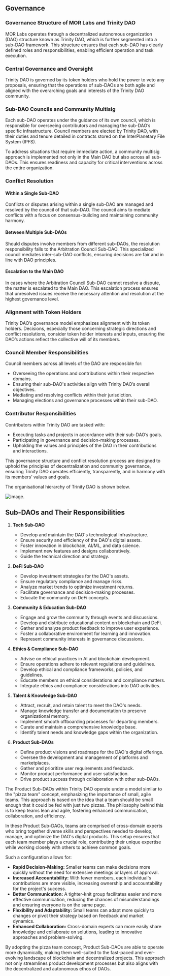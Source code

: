 ## Governance 

### Governance Structure of MOR Labs and Trinity DAO

MOR Labs operates through a decentralized autonomous organization (DAO) structure known as Trinity DAO, which is further segmented into a sub-DAO framework. This structure ensures that each sub-DAO has clearly defined roles and responsibilities, enabling efficient operation and task execution.

### Central Governance and Oversight

Trinity DAO is governed by its token holders who hold the power to veto any proposals, ensuring that the operations of sub-DAOs are both agile and aligned with the overarching goals and interests of the Trinity DAO community.

### Sub-DAO Councils and Community Multisig

Each sub-DAO operates under the guidance of its own council, which is responsible for overseeing contributors and managing the sub-DAO’s specific infrastructure. Council members are elected by Trinity DAO, with their duties and tenure detailed in contracts stored on the InterPlanetary File System (IPFS).

To address situations that require immediate action, a community multisig approach is implemented not only in the Main DAO but also across all sub-DAOs. This ensures readiness and capacity for critical interventions across the entire organization.

### Conflict Resolution

#### Within a Single Sub-DAO
Conflicts or disputes arising within a single sub-DAO are managed and resolved by the council of that sub-DAO. The council aims to mediate conflicts with a focus on consensus-building and maintaining community harmony.

#### Between Multiple Sub-DAOs
Should disputes involve members from different sub-DAOs, the resolution responsibility falls to the Arbitration Council Sub-DAO. This specialized council mediates inter-sub-DAO conflicts, ensuring decisions are fair and in line with DAO principles.

#### Escalation to the Main DAO
In cases where the Arbitration Council Sub-DAO cannot resolve a dispute, the matter is escalated to the Main DAO. This escalation process ensures that unresolved issues receive the necessary attention and resolution at the highest governance level.

### Alignment with Token Holders

Trinity DAO’s governance model emphasizes alignment with its token holders. Decisions, especially those concerning strategic directions and conflict resolutions, consider token holder interests and inputs, ensuring the DAO’s actions reflect the collective will of its members.

### Council Member Responsibilities

Council members across all levels of the DAO are responsible for:
- Overseeing the operations and contributions within their respective domains.
- Ensuring their sub-DAO's activities align with Trinity DAO’s overall objectives.
- Mediating and resolving conflicts within their jurisdiction.
- Managing elections and governance processes within their sub-DAO.

### Contributor Responsibilities

Contributors within Trinity DAO are tasked with:
- Executing tasks and projects in accordance with their sub-DAO’s goals.
- Participating in governance and decision-making processes.
- Upholding the values and principles of the DAO in their contributions and interactions.

This governance structure and conflict resolution process are designed to uphold the principles of decentralization and community governance, ensuring Trinity DAO operates efficiently, transparently, and in harmony with its members’ values and goals.

The organisational hierarchy of Trinity DAO is shown below. 

![image](https://github.com/Morlabs/Contributions/assets/163015586/2396aa2a-7974-4082-9c3c-8ad7aa40926c). 

## Sub-DAOs and Their Responsibilities

1. **Tech Sub-DAO**
   - Develop and maintain the DAO's technological infrastructure.
   - Ensure security and efficiency of the DAO's digital assets.
   - Foster innovation in blockchain, AI/ML, and data science.
   - Implement new features and designs collaboratively.
   - Guide the technical direction and strategy.

2. **DeFi Sub-DAO**
   - Develop investment strategies for the DAO's assets.
   - Ensure regulatory compliance and manage risks.
   - Analyze market trends to optimize investment returns.
   - Facilitate governance and decision-making processes.
   - Educate the community on DeFi concepts.

3. **Community & Education Sub-DAO**
   - Engage and grow the community through events and discussions.
   - Develop and distribute educational content on blockchain and DeFi.
   - Gather and analyze product feedback to improve user experience.
   - Foster a collaborative environment for learning and innovation.
   - Represent community interests in governance discussions.

4. **Ethics & Compliance Sub-DAO**
   - Advise on ethical practices in AI and blockchain development.
   - Ensure operations adhere to relevant regulations and guidelines.
   - Develop ethical and compliance frameworks, policies, and guidelines.
   - Educate members on ethical considerations and compliance matters.
   - Integrate ethics and compliance considerations into DAO activities.

5. **Talent & Knowledge Sub-DAO**
   - Attract, recruit, and retain talent to meet the DAO's needs.
   - Manage knowledge transfer and documentation to preserve organizational memory.
   - Implement smooth offboarding processes for departing members.
   - Curate and maintain a comprehensive knowledge base.
   - Identify talent needs and knowledge gaps within the organization.

6. **Product Sub-DAOs**
   - Define product visions and roadmaps for the DAO's digital offerings.
   - Oversee the development and management of platforms and marketplaces.
   - Gather and prioritize user requirements and feedback.
   - Monitor product performance and user satisfaction.
   - Drive product success through collaboration with other sub-DAOs.

The Product Sub-DAOs within Trinity DAO operate under a model similar to the "pizza team" concept, emphasizing the importance of small, agile teams. This approach is based on the idea that a team should be small enough that it could be fed with just two pizzas. The philosophy behind this is to keep teams lean and agile, fostering enhanced communication, collaboration, and efficiency.

In these Product Sub-DAOs, teams are comprised of cross-domain experts who bring together diverse skills and perspectives needed to develop, manage, and optimize the DAO's digital products. This setup ensures that each team member plays a crucial role, contributing their unique expertise while working closely with others to achieve common goals.

Such a configuration allows for:
- **Rapid Decision-Making:** Smaller teams can make decisions more quickly without the need for extensive meetings or layers of approval.
- **Increased Accountability:** With fewer members, each individual's contributions are more visible, increasing ownership and accountability for the project's success.
- **Better Communication:** A tighter-knit group facilitates easier and more effective communication, reducing the chances of misunderstandings and ensuring everyone is on the same page.
- **Flexibility and Adaptability:** Small teams can adapt more quickly to changes or pivot their strategy based on feedback and market dynamics.
- **Enhanced Collaboration:** Cross-domain experts can more easily share knowledge and collaborate on solutions, leading to innovative approaches and problem-solving.

By adopting the pizza team concept, Product Sub-DAOs are able to operate more dynamically, making them well-suited to the fast-paced and ever-evolving landscape of blockchain and decentralized projects. This approach not only streamlines product development processes but also aligns with the decentralized and autonomous ethos of DAOs.


